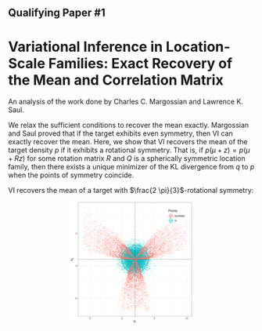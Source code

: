 ## Qualifying Paper #1
# Variational Inference in Location-Scale Families: Exact Recovery of the Mean and Correlation Matrix
An analysis of the work done by Charles C. Margossian and  Lawrence K. Saul.

We relax the sufficient conditions to recover the mean exactly. 
Margossian and Saul proved that if the target exhibits even symmetry, then VI can exactly recover the mean.
Here, we show that VI recovers the mean of the target density $p$ if it exhibits a rotational symmetry.
That is, if $p(\mu + z) = p(\mu + Rz)$ for some rotation matrix $R$ and $Q$ is a spherically symmetric location family, then there exists a unique minimizer of the KL divergence from $q$ to $p$ when the points of symmetry coincide.

VI recovers the mean of a target with $\frac{2 \pi}{3}$-rotational symmetry:
<p align="center">
  <img src="plots/VI_ex1.png" alt="VI Example; $\frac{2 \pi}{3}$-rotational symmetry" width="50%">
</p>
